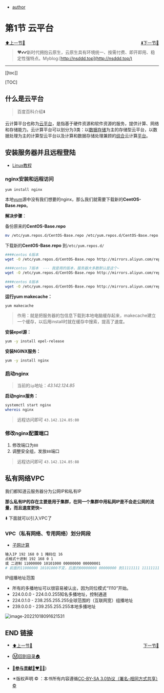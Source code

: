 + [author](http://nsddd.top)

# 第1节 云平台

<div><a href = '0.md' style='float:left'>⬆️上一节🔗  </a><a href = '2.md' style='float: right'>  ⬇️下一节🔗</a></div>
<br>

> ❤️💕💕新时代拥抱云原生，云原生具有环境统一、按需付费、即开即用、稳定性强特点。Myblog:[http://nsddd.top](http://nsddd.top/)

---
[[toc]]

[TOC]

## 什么是云平台

> 百度百科介绍⬇️ 

云计算平台也称为[云平台](https://baike.baidu.com/item/云平台/3963188?fromModule=lemma_inlink)，是指基于硬件资源和软件资源的服务，提供计算、网络和存储能力。云计算平台可以划分为3类：以[数据存储](https://baike.baidu.com/item/数据存储/9827490?fromModule=lemma_inlink)为主的存储型云平台，以数据处理为主的计算型云平台以及计算和数据存储处理兼顾的[综合](https://baike.baidu.com/item/综合/3374369?fromModule=lemma_inlink)云计算[平台](https://baike.baidu.com/item/平台/1064049?fromModule=lemma_inlink)。



## 安装服务器并且远程登陆

+ [Linux教程](https://github.com/cubxxw/awesome-cs-course/blob/master/linux/README.md)



### nginx安装和远程访问

```
yum install nginx
```

本地[yum](https://so.csdn.net/so/search?q=yum&spm=1001.2101.3001.7020)源中没有我们想要的nginx，那么我们就需要下载新的**CentOS-Base.repo**。

**解决步骤**：

备份原来的**CentOS-Base.repo**

```bash
mv /etc/yum.repos.d/CentOS-Base.repo /etc/yum.repos.d/CentOS-Base.repo.bak20200321
```

下载新的**CentOS-Base.repo** 到`/etc/yum.repos.d/`

```bash
####centos 6版本
wget -O /etc/yum.repos.d/CentOS-Base.repo http://mirrors.aliyun.com/repo/Centos-6.repo
 
####centos 7版本  --- 我是用的版本，服务器大多数默认是这个~
wget -O /etc/yum.repos.d/CentOS-Base.repo http://mirrors.aliyun.com/repo/Centos-7.repo
 
####centos 8版本
wget -O /etc/yum.repos.d/CentOS-Base.repo http://mirrors.aliyun.com/repo/Centos-8.repo
```

 **运行yum makecache：**

```
yum makecache
```

> 作用：就是把服务器的包信息下载到本地电脑缓存起来，makecache建立一个缓存，以后用install时就在缓存中搜索，提高了速度。

**安装epel源：**

```bash
yum -y install epel-release 
```

**安装NGINX服务：**

```bash
yum -y install nginx
```



### 启动nginx

> 当前的`ip`地址：*43.142.124.85*

**启动nginx服务：**

```bash
systemctl start nginx
whereis nginx
```

> 远程访问即可 `43.142.124.85:80`



### 修改nginx配置端口

1. 修改端口为`88`
2. 调整安全组，发放`88`端口

> 远程访问即可 `43.142.124.85:88`



## 私有网络VPC

我们都知道云服务器分为公网IP和私有IP

**那么私有IP的存在主要是用于集群，在同一个集群中用私网IP是不会走公网的流量，而且速度更快~**

⬇️ 下面就可以引入VPC了



### VPC（私有网络、专用网络）划分网段

+ [子网计算](https://www.sojson.com/convert/subnetmask.html)

```bash
输入IP 192 168 0 1 掩码位 16 
点格式十进制 192 168 0 1 
或 二进制 11000000 10101000 00000000 00000001
# 前面的11000000 10101000不变，后面的00000000 00000000 到11111111 11111111	
```

IP组播地址范围

+ 所有的多播地址可以很容易被认出，因为同位模式“1110”开始。
+ 224.0.0.0 - 224.0.0.255知名多播地址，控制通道
+ 224.0.1.0 - 238.255.255.255全球范围的（互联网宽）组播地址
+ 239.0.0.0 - 239.255.255.255本地多播地址

![image-20221018091621531](http://sm.nsddd.top/smimage-20221018091621531.png)





## END 链接

<ul><li><div><a href = '0.md' style='float:left'>⬆️上一节🔗  </a><a href = '2.md' style='float: right'>  ️下一节🔗</a></div></li></ul>

+ [Ⓜ️回到目录🏠](../README.md)

+ [**🫵参与贡献💞❤️‍🔥💖**](https://nsddd.top/archives/contributors))

+ ✴️版权声明 &copy; ：本书所有内容遵循[CC-BY-SA 3.0协议（署名-相同方式共享）&copy;](http://zh.wikipedia.org/wiki/Wikipedia:CC-by-sa-3.0协议文本) 

